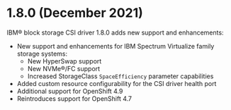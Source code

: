 # 1.8.0 (December 2021)

IBM® block storage CSI driver 1.8.0 adds new support and enhancements:
- New support and enhancements for IBM Spectrum Virtualize family storage systems:
    - New HyperSwap support
    - New NVMe®/FC support
    - Increased StorageClass `SpaceEfficiency` parameter capabilities
- Added custom resource configurability for the CSI driver health port
- Additional support for OpenShift 4.9
- Reintroduces support for OpenShift 4.7